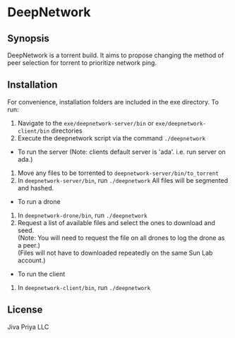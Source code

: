 # DeepNetwork

## Synopsis
DeepNetwork is a torrent build. It aims to propose changing the method of peer selection for torrent to prioritize network ping.

## Installation
For convenience, installation folders are included in the exe directory.
To run: 
1. Navigate to the ```exe/deepnetwork-server/bin``` or ```exe/deepnetwork-client/bin``` directories
2. Execute the deepnetwork script via the command ```./deepnetwork```
  
  * To run the server (Note: clients default server is 'ada'. i.e. run server on ada.)
  1. Move any files to be torrented to ```deepnetwork-server/bin/to_torrent```
  2. In ```deepnetwork-server/bin```, run ```./deepnetwork```
  All files will be segmented and hashed.
  
  * To run a drone
  1. In ```deepnetwork-drone/bin```, run ```./deepnetwork```
  2. Request a list of available files and select the ones to download and seed.  
  (Note: You will need to request the file on all drones to log the drone as a peer.)  
  (Files will not have to downloaded repeatedly on the same Sun Lab account.)
  
  * To run the client
  1. In ```deepnetwork-client/bin```, run ```./deepnetwork```

## License
Jiva Priya LLC
